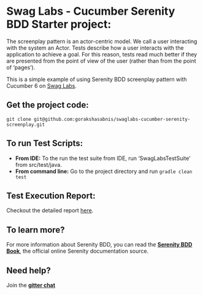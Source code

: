 # Swag Labs - Cucumber Serenity BDD Starter project:

The screenplay pattern is an actor-centric model. We call a user interacting with the system an Actor. Tests describe how a user interacts with the application to achieve a goal. For this reason, tests read much better if they are presented from the point of view of the user (rather than from the point of ‘pages’).

This is a simple example of using Serenity BDD screenplay pattern with Cucumber 6 on [Swag Labs](https://www.saucedemo.com/).

## Get the project code:

  `git clone git@github.com:gorakshasabnis/swaglabs-cucumber-serenity-screenplay.git`

## To run Test Scripts:

* **From IDE:**
  To the run the test suite from IDE, run ‘SwagLabsTestSuite’ from src/test/java.
* **From command line:**
  Go to the project directory and run `gradle clean test`

## Test Execution Report:
Checkout the detailed report [here](https://gorakshasabnis.github.io/swaglabs-cucumber-serenity-screenplay).

## To learn more?
For more information about Serenity BDD, you can read the [**Serenity BDD Book**](https://serenity-bdd.github.io/theserenitybook/latest/index.html), the official online Serenity documentation source.

## Need help?

Join the [**gitter chat**](https://gitter.im/serenity-bdd/serenity-core)